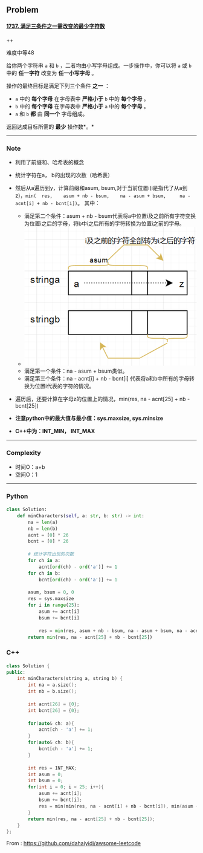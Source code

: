 ## Problem

#### [1737. 满足三条件之一需改变的最少字符数](https://leetcode-cn.com/problems/change-minimum-characters-to-satisfy-one-of-three-conditions/)

++

难度中等48

给你两个字符串 `a` 和 `b` ，二者均由小写字母组成。一步操作中，你可以将 `a` 或 `b` 中的 **任一字符** 改变为 **任一小写字母** 。

操作的最终目标是满足下列三个条件 **之一** ：

- `a` 中的 **每个字母** 在字母表中 **严格小于** `b` 中的 **每个字母** 。
- `b` 中的 **每个字母** 在字母表中 **严格小于** `a` 中的 **每个字母** 。
- `a` 和 `b` **都** 由 **同一个** 字母组成。

返回达成目标所需的 **最少** 操作数*。*

------

### Note

- 利用了前缀和、哈希表的概念
- 统计字符在a， b的出现的次数（哈希表）
- 然后从a遍历到y，计算前缀和asum, bsum,对于当前位置i(i是指代了从a到z)，`min(  res,    asum + nb - bsum,    na - asum + bsum,     na - acnt[i] + nb - bcnt[i])`。 其中：
  - 满足第二个条件：asum + nb - bsum代表将a中位置i及之前所有字符变换为位置i之后的字母，将b中i之后所有的字符转换为位置i之前的字母。
  - ![image-20220518112544867](imgs/image-20220518112544867.png)
  - 满足第一个条件：na - asum + bsum类似。
  - 满足第三个条件：na - acnt[i] + nb - bcnt[i] 代表将a和b中所有的字母转换为位置i代表的字符的情况。
  
- 遍历后，还要计算在字母z的位置上的情况，min(res, na - acnt[25] + nb - bcnt[25])
- **注意python中的最大值与最小值：sys.maxsize, sys.minsize**
- **C++中为：INT_MIN， INT_MAX**

------

### Complexity

- 时间O：a+b
- 空间O：1

------

### Python

```python
class Solution:
    def minCharacters(self, a: str, b: str) -> int:
        na = len(a)
        nb = len(b)
        acnt = [0] * 26
        bcnt = [0] * 26

        # 统计字符出现的次数
        for ch in a:
            acnt[ord(ch) - ord('a')] += 1
        for ch in b:
            bcnt[ord(ch) - ord('a')] += 1
        
        asum, bsum = 0, 0
        res = sys.maxsize
        for i in range(25):
            asum += acnt[i]
            bsum += bcnt[i]

            res = min(res, asum + nb - bsum, na - asum + bsum, na - acnt[i] + nb - bcnt[i])
        return min(res, na - acnt[25] + nb - bcnt[25])
```

### C++

```C++
class Solution {
public:
    int minCharacters(string a, string b) {
        int na = a.size();
        int nb = b.size();

        int acnt[26] = {0};
        int bcnt[26] = {0};

        for(auto& ch: a){
            acnt[ch - 'a'] += 1;
        }
        for(auto& ch: b){
            bcnt[ch - 'a'] += 1;
        }

        int res = INT_MAX;
        int asum = 0;
        int bsum = 0;
        for(int i = 0; i < 25; i++){
            asum += acnt[i];
            bsum += bcnt[i];
            res = min(min(res, na - acnt[i] + nb - bcnt[i]), min(asum + nb - bsum, na - asum + bsum));
        }
        return min(res, na - acnt[25] + nb - bcnt[25]);
    }
};
```



From : https://github.com/dahaiyidi/awsome-leetcode
